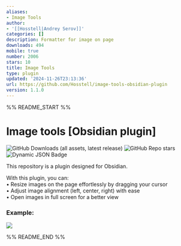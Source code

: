 ```yaml
---
aliases:
- Image Tools
author:
- '[[Hosstell|Andrey Serov]]'
categories: []
description: Formatter for image on page
downloads: 494
mobile: true
number: 2006
stars: 10
title: Image Tools
type: plugin
updated: '2024-11-26T23:13:36'
url: https://github.com/Hosstell/image-tools-obsidian-plugin
version: 1.1.0
---
```


%% README_START %%

# Image tools [Obsidian plugin]

![GitHub Downloads (all assets, latest release)](https://img.shields.io/github/downloads/Hosstell/image-tools-obsidian-plugin/latest/total?style=for-the-badge&logo=github) ![GitHub Repo stars](https://img.shields.io/github/stars/Hosstell/image-tools-obsidian-plugin?style=for-the-badge&logo=github) ![Dynamic JSON Badge](https://img.shields.io/badge/dynamic/json?url=https%3A%2F%2Fraw.githubusercontent.com%2Fobsidianmd%2Fobsidian-releases%2FHEAD%2Fcommunity-plugin-stats.json&query=%24.image-tools.downloads&style=for-the-badge&logo=obsidian&label=Downloads&color=red)






  
This repository is a plugin designed for Obsidian.

With this plugin, you can:  
• Resize images on the page effortlessly by dragging your cursor  
• Adjust image alignment (left, center, right) with ease  
• Open images in full screen for a better view  


### Example:
![](https://raw.githubusercontent.com/Hosstell/image-tools-obsidian-plugin/refs/heads/main/static/result.gif)


%% README_END %%